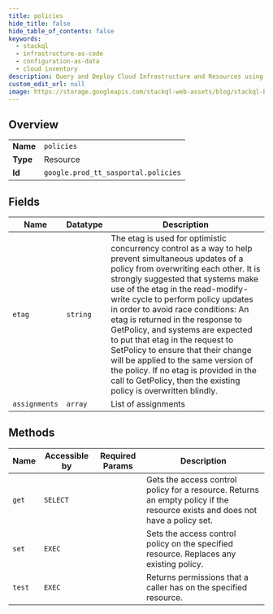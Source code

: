```yaml
---
title: policies
hide_title: false
hide_table_of_contents: false
keywords:
  - stackql
  - infrastructure-as-code
  - configuration-as-data
  - cloud inventory
description: Query and Deploy Cloud Infrastructure and Resources using SQL
custom_edit_url: null
image: https://storage.googleapis.com/stackql-web-assets/blog/stackql-blog-post-featured-image.png
---
```

  
    

## Overview
<table><tbody>
<tr><td><b>Name</b></td><td><code>policies</code></td></tr>
<tr><td><b>Type</b></td><td>Resource</td></tr>
<tr><td><b>Id</b></td><td><code>google.prod_tt_sasportal.policies</code></td></tr>
</tbody></table>

## Fields
| Name | Datatype | Description |
| ---- | -------- | ----------- |
| `etag` | `string` | The etag is used for optimistic concurrency control as a way to help prevent simultaneous updates of a policy from overwriting each other. It is strongly suggested that systems make use of the etag in the read-modify-write cycle to perform policy updates in order to avoid race conditions: An etag is returned in the response to GetPolicy, and systems are expected to put that etag in the request to SetPolicy to ensure that their change will be applied to the same version of the policy. If no etag is provided in the call to GetPolicy, then the existing policy is overwritten blindly. |
| `assignments` | `array` | List of assignments |
## Methods
| Name | Accessible by | Required Params | Description |
| ---- | ------------- | --------------- | ----------- |
| `get` | `SELECT` |  | Gets the access control policy for a resource. Returns an empty policy if the resource exists and does not have a policy set. |
| `set` | `EXEC` |  | Sets the access control policy on the specified resource. Replaces any existing policy. |
| `test` | `EXEC` |  | Returns permissions that a caller has on the specified resource. |
